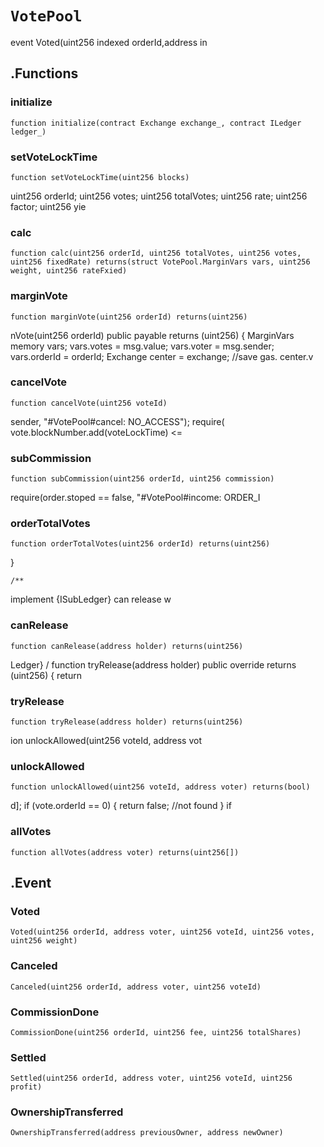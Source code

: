 # `VotePool`
event Voted(uint256 indexed orderId,address in



## .Functions
### initialize

```solidity
function initialize(contract Exchange exchange_, contract ILedger ledger_)
```







### setVoteLockTime

```solidity
function setVoteLockTime(uint256 blocks)
```

uint256 orderId;
        uint256 votes;
        uint256 totalVotes;
        uint256 rate;
        uint256 factor;
        uint256 yie





### calc

```solidity
function calc(uint256 orderId, uint256 totalVotes, uint256 votes, uint256 fixedRate) returns(struct VotePool.MarginVars vars, uint256 weight, uint256 rateFxied)
```







### marginVote

```solidity
function marginVote(uint256 orderId) returns(uint256)
```

nVote(uint256 orderId) public payable returns (uint256) {
        MarginVars memory vars;
        vars.votes = msg.value;
        vars.voter = msg.sender;
        vars.orderId = orderId;
        Exchange center = exchange; //save gas.
        center.v





### cancelVote

```solidity
function cancelVote(uint256 voteId)
```

sender, "#VotePool#cancel: NO_ACCESS");
        require(
            vote.blockNumber.add(voteLockTime) <=





### subCommission

```solidity
function subCommission(uint256 orderId, uint256 commission)
```

require(order.stoped == false, "#VotePool#income: ORDER_I





### orderTotalVotes

```solidity
function orderTotalVotes(uint256 orderId) returns(uint256)
```

}

    /**


implement {ISubLedger}
can release w



### canRelease

```solidity
function canRelease(address holder) returns(uint256)
```

Ledger}
/
    function tryRelease(address holder) public override returns (uint256) {
        return





### tryRelease

```solidity
function tryRelease(address holder) returns(uint256)
```

ion unlockAllowed(uint256 voteId, address vot





### unlockAllowed

```solidity
function unlockAllowed(uint256 voteId, address voter) returns(bool)
```

d];
        if (vote.orderId == 0) {
            return false; //not found
        }
        if





### allVotes

```solidity
function allVotes(address voter) returns(uint256[])
```








## .Event
### Voted

```solidity
Voted(uint256 orderId, address voter, uint256 voteId, uint256 votes, uint256 weight)
```






### Canceled

```solidity
Canceled(uint256 orderId, address voter, uint256 voteId)
```






### CommissionDone

```solidity
CommissionDone(uint256 orderId, uint256 fee, uint256 totalShares)
```






### Settled

```solidity
Settled(uint256 orderId, address voter, uint256 voteId, uint256 profit)
```






### OwnershipTransferred

```solidity
OwnershipTransferred(address previousOwner, address newOwner)
```







